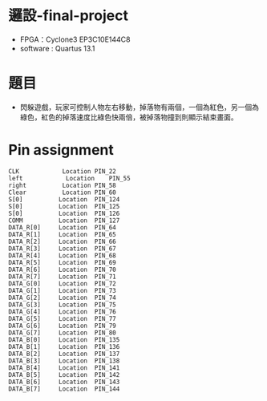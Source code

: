 # 邏設-final-project
- FPGA：Cyclone3 EP3C10E144C8
- software : Quartus 13.1
  
# 題目
- 閃躲遊戲，玩家可控制人物左右移動，掉落物有兩個，一個為紅色，另一個為綠色，紅色的掉落速度比綠色快兩倍，被掉落物撞到則顯示結束畫面。

# Pin assignment
```
CLK            Location	PIN_22
left            Location	PIN_55
right          Location	PIN_58
Clear          Location	PIN_60
S[0]          Location	PIN_124
S[0]          Location	PIN_125
S[0]          Location	PIN_126
COMM          Location	PIN_127
DATA_R[0]	  Location	PIN_64
DATA_R[1]	  Location	PIN_65
DATA_R[2]	  Location	PIN_66
DATA_R[3]	  Location	PIN_67
DATA_R[4]	  Location	PIN_68
DATA_R[5]	  Location	PIN_69
DATA_R[6]	  Location	PIN_70
DATA_R[7]	  Location	PIN_71
DATA_G[0]	  Location	PIN_72
DATA_G[1]	  Location	PIN_73
DATA_G[2]	  Location	PIN_74
DATA_G[3]	  Location	PIN_75
DATA_G[4]	  Location	PIN_76
DATA_G[5]	  Location	PIN_77
DATA_G[6]	  Location	PIN_79
DATA_G[7]	  Location	PIN_80
DATA_B[0]	  Location	PIN_135
DATA_B[1]	  Location	PIN_136
DATA_B[2]	  Location	PIN_137
DATA_B[3]	  Location	PIN_138
DATA_B[4]	  Location	PIN_141
DATA_B[5]	  Location	PIN_142
DATA_B[6]	  Location	PIN_143
DATA_B[7]	  Location	PIN_144
```
